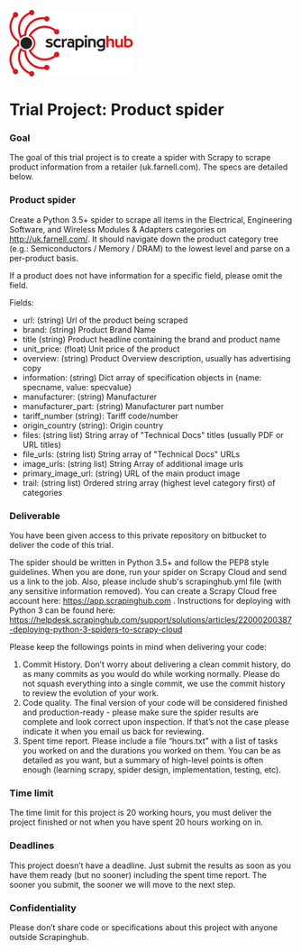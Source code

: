 ![Scrapinghub logo](scrapinghub.png)

# Trial Project: Product spider #

### Goal ###

The goal of this trial project is to create a spider with Scrapy to scrape product information from a retailer (uk.farnell.com). The specs are detailed below.

### Product spider ###

Create a Python 3.5+ spider to scrape all items in the Electrical, Engineering Software, and Wireless Modules & Adapters categories on http://uk.farnell.com/.
It should navigate down the product category tree (e.g.: Semiconductors / Memory / DRAM) to the lowest level and parse on a per-product basis.

If a product does not have information for a specific field, please omit the field.

Fields:

* url: (string) Url of the product being scraped
* brand: (string) Product Brand Name
* title (string) Product headline containing the brand and product name
* unit_price: (float) Unit price of the product
* overview: (string) Product Overview description, usually has advertising copy
* information: (string) Dict array of specification objects in {name: specname, value: specvalue}
* manufacturer: (string) Manufacturer
* manufacturer_part: (string) Manufacturer part number
* tariff_number (string): Tariff code/number
* origin_country (string): Origin country
* files: (string list) String array of "Technical Docs" titles (usually PDF or URL titles)
* file_urls: (string list) String array of "Technical Docs" URLs
* image_urls: (string list) String Array of additional image urls
* primary_image_url: (string) URL of the main product image
* trail: (string list) Ordered string array (highest level category first) of categories

### Deliverable ###

You have been given access to this private repository on bitbucket to deliver the code of this trial.

The spider should be written in Python 3.5+ and follow the PEP8 style guidelines.  When you are done, run your spider on Scrapy Cloud and send us a link to the job.  Also, please include shub's scrapinghub.yml file (with any sensitive information removed).  You can create a Scrapy Cloud free account here: https://app.scrapinghub.com .  Instructions for deploying with Python 3 can be found here: https://helpdesk.scrapinghub.com/support/solutions/articles/22000200387-deploying-python-3-spiders-to-scrapy-cloud


Please keep the followings points in mind when delivering your code:

1. Commit History. Don’t worry about delivering a clean commit history, do as many commits as you would do while working normally. Please do not squash everything into a single commit, we use the commit history to review the evolution of your work.
2. Code quality. The final version of your code will be considered finished and production-ready - please make sure the spider results are complete and look correct upon inspection. If that’s not the case please indicate it when you email us back for reviewing.
3. Spent time report. Please include a file “hours.txt” with a list of tasks you worked on and the durations you worked on them. You can be as detailed as you want, but a summary of high-level points is often enough (learning scrapy, spider design, implementation, testing, etc).

### Time limit ###

The time limit for this project is 20 working hours, you must deliver the project finished or not when you have spent 20 hours working on in.

### Deadlines ###

This project doesn’t have a deadline. Just submit the results as soon as you have them ready (but no sooner) including the spent time report. The sooner you submit, the sooner we will move to the next step.

### Confidentiality ###

Please don’t share code or specifications about this project with anyone outside Scrapinghub.
